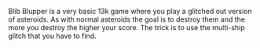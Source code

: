 Blib Blupper is a very basic 13k game where you play a glitched out version of asteroids. As with normal asteroids the goal is to destroy them and the more you destroy the higher your score. The trick is to use the multi-ship glitch that you have to find.
